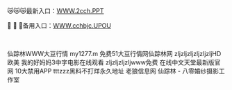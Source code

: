 <p>
	😿😿😿最新入口：<a href="http://www.baidu.com/link?url=6MA2SWnO3Raqke39an_0PUxosM6ZrUGzi1BN9tNnlPW&wd">WWW.2cch.PPT</a> 
	<p>
		🦉
🦉
🦉备用入口：<a href="http://www.baidu.com/link?url=6MA2SWnO3Raqke39an_0PUxosM6ZrUGzi1BN9tNnlPW&wd">WWW.cchbjc.UPOU</a> 
	</p>
	<p>
		<br />
	</p>
	<p>
		仙踪林WWW大豆行情
my1277.m
免费51大豆行情网仙踪林网
zljzljzljzljzljzljHD欧美
我的好妈妈3中字电影在线观看
zljzljzljzljwww免费
在线中文天堂最新版官网
10大禁用APP
tttzzz黑料不打烊永久地址
老狼信息网 仙踪林 - 八零婚纱摄影工作室
	</p>
